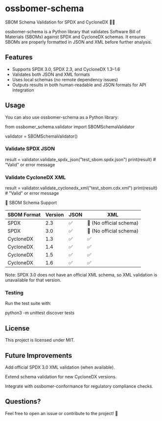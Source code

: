 
# ossbomer-schema

SBOM Schema Validation for SPDX and CycloneDX 📜✅

ossbomer-schema is a Python library that validates Software Bill of Materials (SBOMs) against SPDX and CycloneDX schemas. It ensures SBOMs are properly formatted in JSON and XML before further analysis.

## Features

* Supports SPDX 3.0, SPDX 2.3, and CycloneDX 1.3–1.6
* Validates both JSON and XML formats
* Uses local schemas (no remote dependency issues)
* Outputs results in both human-readable and JSON formats for API integration

## Usage

You can also use ossbomer-schema as a Python library:

from ossbomer_schema.validator import SBOMSchemaValidator

validator = SBOMSchemaValidator()

### Validate SPDX JSON
result = validator.validate_spdx_json("test_sbom.spdx.json")
print(result)  # "Valid" or error message

### Validate CycloneDX XML
result = validator.validate_cyclonedx_xml("test_sbom.cdx.xml")
print(result)  # "Valid" or error message

📂 SBOM Schema Support

| SBOM Format | Version | JSON | XML |
| ----------- | ------- | ---- | --- |
|    SPDX     | 2.3 | ✅   | 🚫 (No official schema) |
|    SPDX     | 3.0 | ✅   | 🚫 (No official schema) |
| CycloneDX   | 1.3 | ✅   | ✅ |
| CycloneDX   | 1.4 | ✅   | ✅ |
| CycloneDX   | 1.5 | ✅   | ✅ |
| CycloneDX   | 1.6 | ✅   | ✅ |

Note: SPDX 3.0 does not have an official XML schema, so XML validation is unavailable for that version.


### Testing

Run the test suite with:

python3 -m unittest discover tests

## License

This project is licensed under MIT.

## Future Improvements

Add official SPDX 3.0 XML validation (when available).

Extend schema validation for new CycloneDX versions.

Integrate with ossbomer-conformance for regulatory compliance checks.

## Questions?

Feel free to open an issue or contribute to the project! 🚀